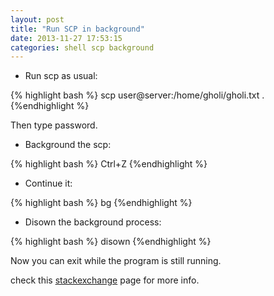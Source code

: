 ```yaml
---
layout: post
title: "Run SCP in background"
date: 2013-11-27 17:53:15
categories: shell scp background
---
```


* Run scp as usual:

{% highlight bash %}
scp user@server:/home/gholi/gholi.txt .
{%endhighlight %}

Then type password.

* Background the scp: 

{% highlight bash %}
Ctrl+Z
{%endhighlight %}

* Continue it: 

{% highlight bash %}
bg
{%endhighlight %}

* Disown the background process:

{% highlight bash %}
disown
{%endhighlight %}


Now you can exit while the program is still running.

check this [stackexchange][stack] page for more info.

[stack]: http://unix.stackexchange.com/questions/65116/does-a-scp-transfer-close-when-i-close-the-shell

